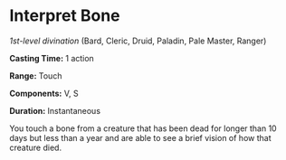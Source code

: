 # Interpret Bone
*1st-level divination* (Bard, Cleric, Druid, Paladin, Pale Master, Ranger)

**Casting Time:** 1 action

**Range:** Touch

**Components:** V, S

**Duration:** Instantaneous

You touch a bone from a creature that has been dead for longer than 10 days but less than a year and are able to see a brief vision of how that creature died.
